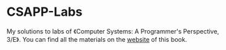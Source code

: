 # CSAPP-Labs
My solutions to labs of 《Computer Systems: A Programmer's Perspective, 3/E》. You can find all the materials on the [website](http://csapp.cs.cmu.edu/3e/home.html) of this book.

